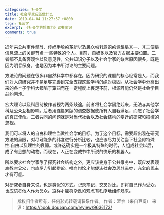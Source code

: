 ```yaml
---
categories: 社会学
title: 社会学家应该做什么
date: 2019-04-04 11:27:57 +0800
tags: 社会学
excerpt: 《社会学的想象力》读书笔记
comments: true
---
```



近年来公共事件频发，传媒手段的革新以及民众权利意识的觉醒是其一，其二便是信息流上的关键节点:一些特殊的个人。目前，自媒体以及官方占据主要位置。二者都不具备客观性以及意见性。公共知识分子以及社会学家的缺席原因很多，既是因为明哲保身，也是因为本书所讨论的主要问题。

方法论的问题在很多非自然科学中都存在。因为研究的课题的核心经常是人，而我们对人的研究并不是足够完善到完全支撑这些学科的绝对稳固。从社会学中分离出来的各个子学科大都陷于窠臼而在一定程度上裹足不前，根源可能仍然是社会学目前的困境。

宏大理论以及科层制被作者视为两条歧途。前者将社会学隔绝起来，无法与其他学科及公众互相影响。后者用连篇累牍的调查数据使所有人自我满足，而忘了社会学的真正使命。二者共同的问题就是对当代社会以及社会结构的变迁的研究和把控的忽视。

我们可以将人的自由和理性当做社会学的目标。为了这个目标，需要超出现在研究方法的局限，对尽可能多的纬度进行分析比较，也应该尽力关注当下社会的特殊性:自由以及理性的衰弱。或许这确实是一个极其特殊的时代，人组成社会以后，成了有思想的动物。而现在，人正在变成书中所说的快乐的机器人。

所以要求社会学家除了探究社会结构之外，更应该投身于公共事务中，既应发表观点教育公众，也应尽力引起辩论。唯有辩论才能促进社会及思想进步，完全的民主才有可能。

对研究者自身来说，也是类似的方式。记录笔记，交叉对比。即将自己作为受众，也应该将他人作为受众。这样才能将杂乱的观点有秩序地组织起来。


> 版权归作者所有，任何形式转载请联系作者。
> 作者：涯余（来自豆瓣）
> 来源：https://book.douban.com/review/9636173/

